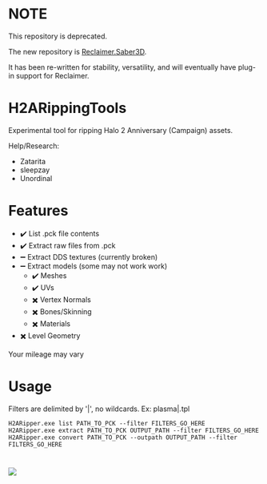 # NOTE

This repository is deprecated. 

The new repository is [Reclaimer.Saber3D](https://github.com/Wildenhaus/Reclaimer.Saber3D). 

It has been re-written for stability, versatility, and will eventually have plug-in support for Reclaimer.

# H2ARippingTools

Experimental tool for ripping Halo 2 Anniversary (Campaign) assets.

Help/Research:
  - Zatarita
  - sleepzay
  - Unordinal

# Features
 * ✔️ List .pck file contents 
 * ✔️ Extract raw files from .pck
 * ➖ Extract DDS textures (currently broken)
 * ➖ Extract models (some may not work work)
   * ✔️ Meshes
   * ✔️ UVs
   * ✖️ Vertex Normals
   * ✖️ Bones/Skinning
   * ✖️ Materials
 * ✖️ Level Geometry
 
Your mileage may vary

# Usage
Filters are delimited by '|', no wildcards. Ex: plasma|.tpl

    H2ARipper.exe list PATH_TO_PCK --filter FILTERS_GO_HERE
    H2ARipper.exe extract PATH_TO_PCK OUTPUT_PATH --filter FILTERS_GO_HERE
    H2ARipper.exe convert PATH_TO_PCK --outpath OUTPUT_PATH --filter FILTERS_GO_HERE

#

![](https://i.imgur.com/vfmyI4n.png)
